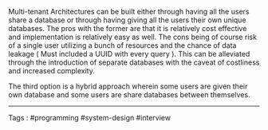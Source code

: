 Multi-tenant Architectures can be built either through having all the users share a database or through having giving all the users their own unique databases. The pros with the former are that it is relatively cost effective and implementation is relatively easy as well. The cons being of course risk of a single user utilizing a bunch of resources and the chance of data leakage ( Must included a UUID with every query ). This can be alleviated through the introduction of separate databases with the caveat of costliness and increased complexity. 

The third option is a hybrid approach wherein some users are given their own database and some users are share databases between themselves. 
___
Tags : #programming #system-design #interview